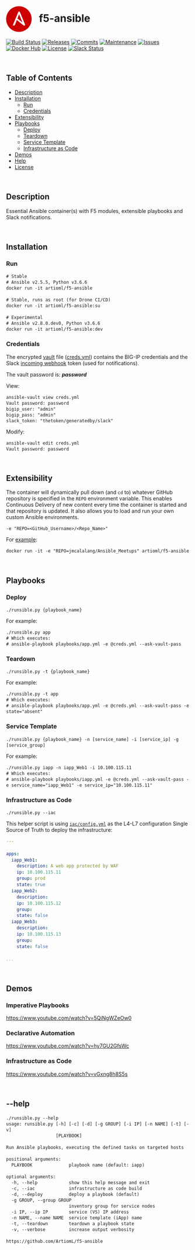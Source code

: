 # <img align="center" src="img/ansible.svg" width="70">&nbsp;&nbsp; f5-ansible
[![Build Status](https://img.shields.io/travis/ArtiomL/f5-ansible/develop.svg)](https://travis-ci.org/ArtiomL/f5-ansible)
[![Releases](https://img.shields.io/github/release/ArtiomL/f5-ansible.svg)](https://github.com/ArtiomL/f5-ansible/releases)
[![Commits](https://img.shields.io/github/commits-since/ArtiomL/f5-ansible/latest.svg?label=commits%20since)](https://github.com/ArtiomL/f5-ansible/commits/master)
[![Maintenance](https://img.shields.io/maintenance/yes/2019.svg)](https://github.com/ArtiomL/f5-ansible/graphs/code-frequency)
[![Issues](https://img.shields.io/github/issues/ArtiomL/f5-ansible.svg)](https://github.com/ArtiomL/f5-ansible/issues)
[![Docker Hub](https://img.shields.io/docker/pulls/artioml/f5-ansible.svg)](https://hub.docker.com/r/artioml/f5-ansible/)
[![License](https://img.shields.io/badge/license-MIT-blue.svg)](/LICENSE)
[![Slack Status](https://f5cloudsolutions.herokuapp.com/badge.svg)](https://f5cloudsolutions.herokuapp.com)

&nbsp;&nbsp;

## Table of Contents
- [Description](#description)
- [Installation](#installation)
	- [Run](#run)
	- [Credentials](#credentials)
- [Extensibility](#extensibility)
- [Playbooks](#playbooks)
	- [Deploy](#deploy)
	- [Teardown](#teardown)
	- [Service Template](#service-template)
	- [Infrastructure as Code](#infrastructure-as-code)
- [Demos](#demos)
- [Help](#--help)
- [License](LICENSE)

&nbsp;&nbsp;

## Description

Essential Ansible container(s) with F5 modules, extensible playbooks and Slack notifications.

&nbsp;&nbsp;

## Installation

### Run
```shell
# Stable
# Ansible v2.5.5, Python v3.6.6
docker run -it artioml/f5-ansible

# Stable, runs as root (for Drone CI/CD)
docker run -it artioml/f5-ansible:su

# Experimental
# Ansible v2.8.0.dev0, Python v3.6.6
docker run -it artioml/f5-ansible:dev
```

### Credentials
The encrypted [vault](https://docs.ansible.com/ansible/latest/vault.html) file ([creds.yml](creds.yml)) contains the BIG-IP credentials and the Slack [incoming webhook](https://my.slack.com/services/new/incoming-webhook/) token (used for notifications).

The vault password is: **_password_**

View:
```shell
ansible-vault view creds.yml
Vault password: password
bigip_user: "admin"
bigip_pass: "admin"
slack_token: "thetoken/generatedby/slack"
```

Modify:
```shell
ansible-vault edit creds.yml
Vault password: password
```

&nbsp;&nbsp;

## Extensibility
The container will dynamically pull down (and `cd` to) whatever GitHub repository is specified in the `REPO` environment variable. This enables Continuous Delivery of new content every time the container is started and that repository is updated. It also allows you to load and run your own custom Ansible environments.

```shell
-e "REPO=<GitHub_Username>/<Repo_Name>"
```
For [example](https://github.com/jmcalalang/Ansible_Meetups):
```shell
docker run -it -e "REPO=jmcalalang/Ansible_Meetups" artioml/f5-ansible
```

&nbsp;&nbsp;

## Playbooks

### Deploy
```shell
./runsible.py {playbook_name}
```
For example:
```shell
./runsible.py app
# Which executes:
# ansible-playbook playbooks/app.yml -e @creds.yml --ask-vault-pass
```

### Teardown
```shell
./runsible.py -t {playbook_name}
```
For example:
```shell
./runsible.py -t app
# Which executes:
# ansible-playbook playbooks/app.yml -e @creds.yml --ask-vault-pass -e state="absent"
```

### Service Template
```shell
./runsible.py {playbook_name} -n [service_name] -i [service_ip] -g [service_group]
```
For example:
```shell
./runsible.py iapp -n iapp_Web1 -i 10.100.115.11
# Which executes:
# ansible-playbook playbooks/iapp.yml -e @creds.yml --ask-vault-pass -e service_name="iapp_Web1" -e service_ip="10.100.115.11"
```

### Infrastructure as Code
```shell
./runsible.py --iac
```
This helper script is using [`iac/config.yml`](iac/config.yml) as the L4-L7 configuration Single Source of Truth to deploy the infrastructure:
```yaml
---

apps:
  iapp_Web1:
    description: A web app protected by WAF
    ip: 10.100.115.11
    group: prod
    state: true
  iapp_Web2:
    description:
    ip: 10.100.115.12
    group:
    state: false
  iapp_Web3:
    description:
    ip: 10.100.115.13
    group:
    state: false

...
```

&nbsp;&nbsp;

## Demos

### Imperative Playbooks
https://www.youtube.com/watch?v=5QiNgWZeOw0

### Declarative Automation
https://www.youtube.com/watch?v=hy7GU2GfsWc

### Infrastructure as Code
https://www.youtube.com/watch?v=vGxng8h8S5s

&nbsp;&nbsp;

## --help
```
./runsible.py --help
usage: runsible.py [-h] [-c] [-d] [-g GROUP] [-i IP] [-n NAME] [-t] [-v]
                   [PLAYBOOK]

Run Ansible playbooks, executing the defined tasks on targeted hosts

positional arguments:
  PLAYBOOK              playbook name (default: iapp)

optional arguments:
  -h, --help            show this help message and exit
  -c, --iac             infrastructure as code build
  -d, --deploy          deploy a playbook (default)
  -g GROUP, --group GROUP
                        inventory group for service nodes
  -i IP, --ip IP        service (VS) IP address
  -n NAME, --name NAME  service template (iApp) name
  -t, --teardown        teardown a playbook state
  -v, --verbose         increase output verbosity

https://github.com/ArtiomL/f5-ansible
```
